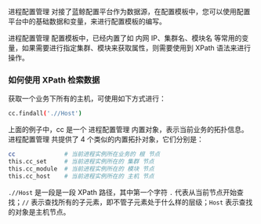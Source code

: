 进程配置管理 对接了蓝鲸配置平台作为数据源，在配置模板中，您可以使用配置平台中的基础数据和变量，来进行配置模板的编写。

进程配置管理 配置模板中，已经内置了如 内网 IP、集群名、模块名 等常用的变量，如果需要进行指定集群、模块来获取属性，则需要使用到 XPath 语法来进行操作。

### 如何使用 XPath 检索数据

获取一个业务下所有的主机，可使用如下方式进行：

```bash
cc.findall('.//Host')
```

上面的例子中，cc 是一个 进程配置管理 内置对象，表示当前业务的拓扑信息。
进程配置管理 共提供了 4 个类似的内置拓扑对象，它们分别是：
```bash
cc              # 当前进程实例所在业务的 根 节点
this.cc_set     # 当前进程实例所在的 集群 节点
this.cc_module  # 当前进程实例所在的 模块 节点
this.cc_host    # 当前进程实例所在的 主机 节点
```
`.//Host` 是一段是一段 XPath 路径，其中第一个字符 `.` 代表从当前节点开始查找；`//` 表示查找所有的子元素，即不管子元素处于什么样的层级；`Host` 表示查找的对象是主机节点。